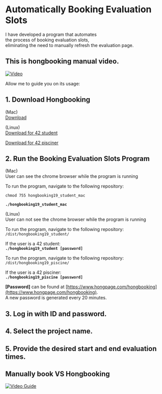# Automatically Booking Evaluation Slots  
  
I have developed a program that automates  
the process of booking evaluation slots,  
eliminating the need to manually refresh the evaluation page.  

## This is hongbooking manual video.  

[![Video](https://img.youtube.com/vi/pKL927ITmAc/maxresdefault.jpg)](https://youtu.be/pKL927ITmAc?si=R1VRVU1fToCpOI6k)
  
  
Allow me to guide you on its usage:  

## 1. Download Hongbooking  

(Mac)  
[Download](https://github.com/HONGBAEKIM/hongbooking_public/releases/download/v0.0.1/Hongbooking_mac)  

(Linux)  
[Download for 42 student](https://github.com/HONGBAEKIM/hongbooking_public/releases/download/v0.0.1/Hongbooking_student_linux.zip)  

[Download for 42 pisciner](https://github.com/HONGBAEKIM/hongbooking_public/releases/download/v0.0.1/Hongbooking_pisiner_linux.zip)  
  
  
## 2. Run the Booking Evaluation Slots Program  
  
(Mac)  
User can see the chrome browser while the program is running  

To run the program, navigate to the following repository: 
  
`chmod 755 hongbooking19_student_mac`

&#9;**`./hongbooking19_student_mac`**  
    

(Linux)  
User can not see the chrome browser while the program is running 

To run the program, navigate to the following repository: `/dist/hongbooking19_student/`  

If the user is a 42 student:  
&#9;**`./hongbooking19_student [password]`**  
  
To run the program, navigate to the following repository: `/dist/hongbooking19_piscine/`  

If the user is a 42 pisciner:  
&#9;**`./hongbooking19_piscine [password]`**  
  

**[Password]** can be found at [https://www.hongpage.com/hongbooking](https://www.hongpage.com/hongbooking).  
A new password is generated every 20 minutes.  
  
## 3. Log in with ID and password.  
  
## 4. Select the project name.  
  
## 5. Provide the desired start and end evaluation times.  





## Manually book VS Hongbooking  

[![Video Guide](https://img.youtube.com/vi/MWj3DeJTAtM/0.jpg)](https://www.youtube.com/watch?v=MWj3DeJTAtM)  
